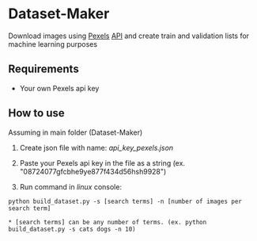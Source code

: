 # Dataset-Maker

Download images using [Pexels](https://www.pexels.com/) [API](https://www.pexels.com/pt-br/api/documentation/) and create train and validation lists for machine learning purposes

## Requirements

* Your own Pexels api key

## How to use

  Assuming in main folder (Dataset-Maker)

  1. Create json file with name: _api_key_pexels.json_
  
  2. Paste your Pexels api key in the file as a string (ex. "08724077gfcbhe9ye877f434d56hsh9928")

  3. Run command in _linux_ console:

    python build_dataset.py -s [search terms] -n [number of images per search term]
    
    * [search terms] can be any number of terms. (ex. python build_dataset.py -s cats dogs -n 10)
   
   
